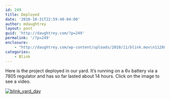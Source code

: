 ```yaml
---
id: 249
title: Deployed
date: '2010-10-31T22:59:40-04:00'
author: mdaughtrey
layout: post
guid: 'http://daughtrey.com/?p=249'
permalink: '/?p=249'
enclosure:
    - "http://daughtrey.com/wp-content/uploads/2010/11/blink.mov\n1128863\nvideo/quicktime\n"
categories:
    - Blink
---
```


Here is the project deployed in our yard. It’s running on a 6v battery via a 7805 regulator and has so far lasted about 14 hours. Click on the image to see a video.

[![](http://daughtrey.com/wp-content/uploads/2010/10/blink_yard_day.jpg "blink_yard_day")](http://daughtrey.com/wp-content/uploads/2010/11/blink.mov)